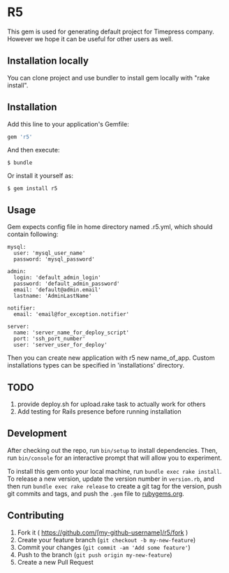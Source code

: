 # R5

This gem is used for generating default project for Timepress company. However we hope it can be useful for other users as well.

## Installation locally

You can clone project and use bundler to install gem locally with "rake install".

## Installation

Add this line to your application's Gemfile:

```ruby
gem 'r5'
```

And then execute:

    $ bundle

Or install it yourself as:

    $ gem install r5

## Usage

Gem expects config file in home directory named .r5.yml, which should contain following:

```
mysql:
  user: 'mysql_user_name'
  password: 'mysql_password'

admin:
  login: 'default_admin_login'
  password: 'default_admin_password'
  email: 'default@admin.email'
  lastname: 'AdminLastName'

notifier:
  email: 'email@for_exception.notifier'

server:
  name: 'server_name_for_deploy_script'
  port: 'ssh_port_number'
  user: 'server_user_for_deploy'
```

Then you can create new application with r5 new name_of_app.
Custom installations types can be specified in 'installations' directory.

## TODO

1. provide deploy.sh for upload.rake task to actually work for others
2. Add testing for Rails presence before running installation

## Development

After checking out the repo, run `bin/setup` to install dependencies. Then, run `bin/console` for an interactive prompt that will allow you to experiment.

To install this gem onto your local machine, run `bundle exec rake install`. To release a new version, update the version number in `version.rb`, and then run `bundle exec rake release` to create a git tag for the version, push git commits and tags, and push the `.gem` file to [rubygems.org](https://rubygems.org).

## Contributing

1. Fork it ( https://github.com/[my-github-username]/r5/fork )
2. Create your feature branch (`git checkout -b my-new-feature`)
3. Commit your changes (`git commit -am 'Add some feature'`)
4. Push to the branch (`git push origin my-new-feature`)
5. Create a new Pull Request
